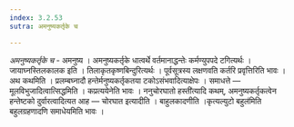 ```yaml
---
index: 3.2.53
sutra: अमनुष्यकर्तृके च

---
```

_अमनुष्यकर्तृके च_ - अमनुष्य । अमनुष्यकर्तृके धात्वर्थे वर्तमानाद्धन्तेः कर्मण्युपपदे टगित्यर्थः । जायाघ्नस्तिलकालक इति । तिलाकृतकृष्णबिन्दुरित्यर्थः । पूर्वसूत्रस्य लक्षणवति कर्तरि प्रवृत्तिरिति भावः । अथ कथमिति । प्रलम्बघ्नादौ हन्तेर्मनुष्यकर्तृकतया टकोऽसंभवादित्याक्षेपः । समाधत्ते —  मूलविभुजादित्वात्सिद्धमिति । कप्रत्ययेनेति भावः । ननुचोरघातो हस्ती॑त्यादि कथम्, अमनुष्यकर्तृकत्वेन हन्तेष्टको दुर्वारत्वादित्यत आह —  चोरघात इत्यादीति । बाहुलकादणीति ।कृत्यल्युटो बहुल॑मिति बहुलग्रहणादणि समाधेयमिति भावः । 